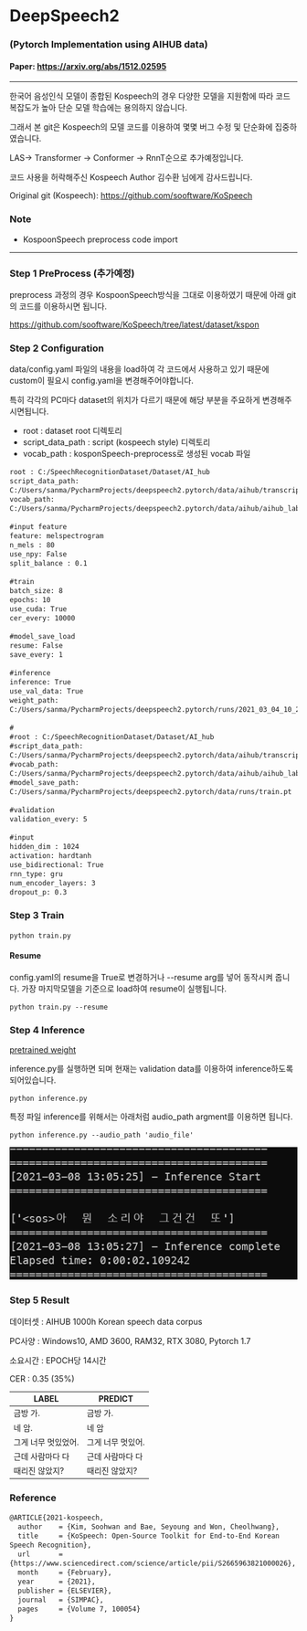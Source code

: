 # DeepSpeech2 
### (Pytorch Implementation using AIHUB data)
#### Paper: https://arxiv.org/abs/1512.02595

----
한국어 음성인식 모델이 종합된 Kospeech의 경우 다양한 모델을 지원함에 따라 코드 복잡도가 높아 단순 모델 학습에는 용의하지 않습니다.

그래서 본 git은 Kospeech의 모델 코드를 이용하여 몇몇 버그 수정 및 단순화에 집중하였습니다.

LAS-> Transformer -> Conformer -> RnnT순으로 추가예정입니다.

코드 사용을 허락해주신 Kospeech Author 김수환 님에게 감사드립니다.

Original git (Kospeech): https://github.com/sooftware/KoSpeech

### Note
 - KospoonSpeech preprocess code import

--- 
### Step 1 PreProcess (추가예정)
preprocess 과정의 경우 KospoonSpeech방식을 그대로 이용하였기 때문에 아래 git의 코드를 이용하시면 됩니다.

https://github.com/sooftware/KoSpeech/tree/latest/dataset/kspon

### Step 2 Configuration
data/config.yaml 파일의 내용을 load하여 각 코드에서 사용하고 있기 때문에 custom이 필요시 config.yaml을 변경해주어야합니다.

특히 각각의 PC마다 dataset의 위치가 다르기 때문에 해당 부분을 주요하게 변경해주시면됩니다.

- root : dataset root 디렉토리
- script_data_path : script (kospeech style) 디렉토리
- vocab_path : kosponSpeech-preprocess로 생성된 vocab 파일

``` 
root : C:/SpeechRecognitionDataset/Dataset/AI_hub
script_data_path: C:/Users/sanma/PycharmProjects/deepspeech2.pytorch/data/aihub/transcripts.txt
vocab_path: C:/Users/sanma/PycharmProjects/deepspeech2.pytorch/data/aihub/aihub_labels.csv

#input feature
feature: melspectrogram
n_mels : 80
use_npy: False
split_balance : 0.1

#train
batch_size: 8
epochs: 10
use_cuda: True
cer_every: 10000

#model_save_load
resume: False
save_every: 1

#inference
inference: True
use_val_data: True
weight_path: C:/Users/sanma/PycharmProjects/deepspeech2.pytorch/runs/2021_03_04_10_26_57/pretrained.pt

#
#root : C:/SpeechRecognitionDataset/Dataset/AI_hub
#script_data_path: C:/Users/sanma/PycharmProjects/deepspeech2.pytorch/data/aihub/transcripts.txt
#vocab_path: C:/Users/sanma/PycharmProjects/deepspeech2.pytorch/data/aihub/aihub_labels.csv
#model_save_path: C:/Users/sanma/PycharmProjects/deepspeech2.pytorch/data/runs/train.pt

#validation
validation_every: 5

#input
hidden_dim : 1024
activation: hardtanh
use_bidirectional: True
rnn_type: gru
num_encoder_layers: 3
dropout_p: 0.3
```

### Step 3 Train

```
python train.py
```

#### Resume
config.yaml의 resume을 True로 변경하거나 --resume arg를 넣어 동작시켜 줍니다.
가장 마지막모델을 기준으로 load하여 resume이 실행됩니다.

```
python train.py --resume
```

### Step 4 Inference
[pretrained weight](https://drive.google.com/drive/folders/1coWx1pOBFwPnWYShE_h896qH0p_2Z760?usp=sharing)

inference.py를 실행하면 되며 현재는 validation data를 이용하여 inference하도록 되어있습니다.

```
python inference.py
```
특정 파일 inference를 위해서는 아래처럼 audio_path argment를 이용하면 됩니다.
```
python inference.py --audio_path 'audio_file'
```

![img.png](img.png)

### Step 5 Result
데이터셋 : AIHUB 1000h Korean speech data corpus

PC사양 : Windows10, AMD 3600, RAM32, RTX 3080, Pytorch 1.7

소요시간 : EPOCH당 14시간

CER : 0.35 (35%)

| LABEL       | PREDICT     |
|-------------|------------------|
| 금방 가.       | <sos>금방  가.      |
| 네 암.        | <sos>네  암        |
| 그게 너무 멋있었어. | <sos>그게  너무 멋있어. |
| 근데 사람마다 다   | <sos>근데   사람마다 다 |
| 때리진 않았지?    | <sos>때리진  않았지?   |


### Reference

    @ARTICLE{2021-kospeech,
      author    = {Kim, Soohwan and Bae, Seyoung and Won, Cheolhwang},
      title     = {KoSpeech: Open-Source Toolkit for End-to-End Korean Speech Recognition},
      url       = {https://www.sciencedirect.com/science/article/pii/S2665963821000026},
      month     = {February},
      year      = {2021},
      publisher = {ELSEVIER},
      journal   = {SIMPAC},
      pages     = {Volume 7, 100054}
    }